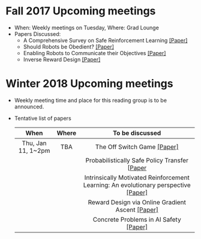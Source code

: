 # Fall 2017 Upcoming meetings
- When: Weekly meetings on Tuesday, Where: Grad Lounge
- Papers Discussed:
  * A Comprehensive Survey on Safe Reinforcement Learning [[Paper]](http://jmlr.org/papers/v16/garcia15a.html)
  * Should Robots be Obedient? [[Paper]](https://arxiv.org/pdf/1705.09990.pdf)
  * Enabling Robots to Communicate their Objectives [[Paper]](https://arxiv.org/pdf/1702.03465.pdf)
  * Inverse Reward Design [[Paper]](https://arxiv.org/pdf/1711.02827.pdf)
 

# Winter 2018 Upcoming meetings
- Weekly meeting time and place for this reading group is to be announced.
- Tentative list of papers


  | When              | Where         | To be discussed                                                               |
  |:-----------------:|:-------------:|:-----------------------------------------------------------------------------:|
  | Thu, Jan 11, 1~2pm| TBA           | The Off Switch Game [[Paper]](https://arxiv.org/pdf/1611.08219.pdf)|
  |                   |               | Probabilistically Safe Policy Transfer [[Paper](https://arxiv.org/pdf/1705.05394.pdf)|
  |                   |               | Intrinsically Motivated Reinforcement Learning: An evolutionary perspective [[Paper]](https://web.eecs.umich.edu/~baveja/Papers/IMRLIEEETAMDFinal.pdf)|
  |                   |               | Reward Design via Online Gradient Ascent [[Paper]](https://papers.nips.cc/paper/4146-reward-design-via-online-gradient-ascent.pdf)|
  |                   |               | Concrete Problems in AI Safety [[Paper]](https://arxiv.org/pdf/1606.06565.pdf)|

